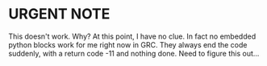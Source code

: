 # URGENT NOTE

This doesn't work. Why? At this point, I have no clue. In fact no embedded python blocks work for me right now in GRC. They always end the code suddenly, with a return code -11 and nothing done. Need to figure this out...
